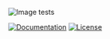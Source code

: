 ![Image tests](https://travis-ci.com/yaricp/py-solarhouse.svg?branch=master)

[![Documentation](https://readthedocs.org/projects/py-solarhouse/badge/?version=latest&style=flat)](https://py-solarhouse.readthedocs.io/en/latest/)
[![License](https://img.shields.io/badge/License-MIT-yellow.svg)](https://opensource.org/licenses/MIT)